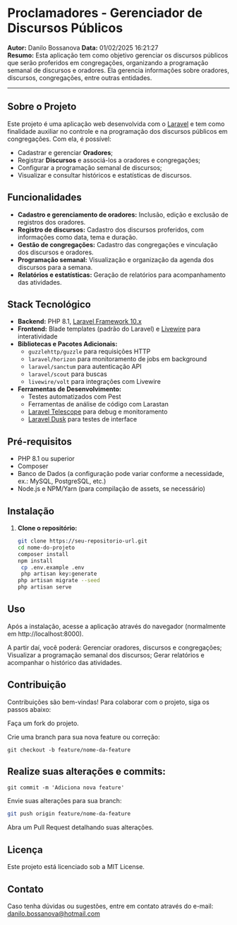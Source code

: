 # Proclamadores - Gerenciador de Discursos Públicos

**Autor:** Danilo Bossanova
**Data:** 01/02/2025 16:21:27  
**Resumo:** Esta aplicação tem como objetivo gerenciar os discursos públicos que serão proferidos em congregações, organizando a programação semanal de discursos e oradores. Ela gerencia informações sobre oradores, discursos, congregações, entre outras entidades.

---

## Sobre o Projeto

Este projeto é uma aplicação web desenvolvida com o [Laravel](https://laravel.com) e tem como finalidade auxiliar no controle e na programação dos discursos públicos em congregações. Com ela, é possível:

- Cadastrar e gerenciar **Oradores**;
- Registrar **Discursos** e associá-los a oradores e congregações;
- Configurar a programação semanal de discursos;
- Visualizar e consultar históricos e estatísticas de discursos.

## Funcionalidades

- **Cadastro e gerenciamento de oradores:** Inclusão, edição e exclusão de registros dos oradores.
- **Registro de discursos:** Cadastro dos discursos proferidos, com informações como data, tema e duração.
- **Gestão de congregações:** Cadastro das congregações e vinculação dos discursos e oradores.
- **Programação semanal:** Visualização e organização da agenda dos discursos para a semana.
- **Relatórios e estatísticas:** Geração de relatórios para acompanhamento das atividades.

## Stack Tecnológico

- **Backend:** PHP 8.1, [Laravel Framework 10.x](https://laravel.com)
- **Frontend:** Blade templates (padrão do Laravel) e [Livewire](https://laravel-livewire.com) para interatividade
- **Bibliotecas e Pacotes Adicionais:**
    - `guzzlehttp/guzzle` para requisições HTTP
    - `laravel/horizon` para monitoramento de jobs em background
    - `laravel/sanctum` para autenticação API
    - `laravel/scout` para buscas
    - `livewire/volt` para integrações com Livewire
- **Ferramentas de Desenvolvimento:**
    - Testes automatizados com Pest
    - Ferramentas de análise de código com Larastan
    - [Laravel Telescope](https://laravel.com/telescope) para debug e monitoramento
    - [Laravel Dusk](https://laravel.com/dusk) para testes de interface

## Pré-requisitos

- PHP 8.1 ou superior
- Composer
- Banco de Dados (a configuração pode variar conforme a necessidade, ex.: MySQL, PostgreSQL, etc.)
- Node.js e NPM/Yarn (para compilação de assets, se necessário)

## Instalação

1. **Clone o repositório:**

   ```bash
   git clone https://seu-repositorio-url.git
   cd nome-do-projeto
   composer install
   npm install
    cp .env.example .env
    php artisan key:generate
   php artisan migrate --seed
   php artisan serve
    ```

## Uso
Após a instalação, acesse a aplicação através do navegador (normalmente em http://localhost:8000).

A partir daí, você poderá:
Gerenciar oradores, discursos e congregações;
Visualizar a programação semanal dos discursos;
Gerar relatórios e acompanhar o histórico das atividades.

## Contribuição
Contribuições são bem-vindas! Para colaborar com o projeto, siga os passos abaixo:

Faça um fork do projeto.

Crie uma branch para sua nova feature ou correção:


    git checkout -b feature/nome-da-feature


## Realize suas alterações e commits:


    git commit -m 'Adiciona nova feature'

Envie suas alterações para sua branch:

```bash
git push origin feature/nome-da-feature
```
Abra um Pull Request detalhando suas alterações.

## Licença
Este projeto está licenciado sob a MIT License.

## Contato
Caso tenha dúvidas ou sugestões, entre em contato através do e-mail: danilo.bossanova@hotmail.com
